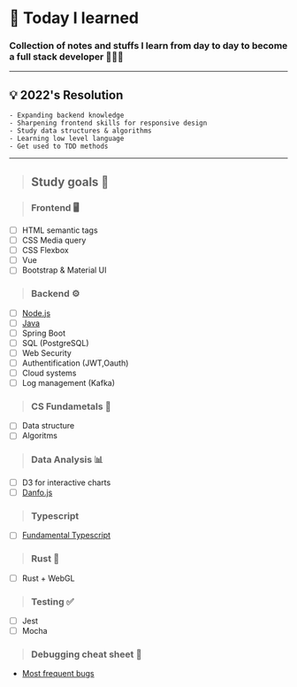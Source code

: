 # 💫 Today I learned

### Collection of notes and stuffs I learn from day to day to become a full stack developer 👩🏻‍💻

---

## 💡 2022's Resolution

```
- Expanding backend knowledge
- Sharpening frontend skills for responsive design
- Study data structures & algorithms
- Learning low level language
- Get used to TDD methods
```

---

> ## Study goals 📝

> ### Frontend 🖥

- [ ] HTML semantic tags
- [ ] CSS Media query
- [ ] CSS Flexbox
- [ ] Vue
- [ ] Bootstrap & Material UI

> ### Backend ⚙️

- [ ] [Node.js](https://github.com/JoannaKang/today-i-learned/tree/main/Node.js)
- [ ] [Java](https://github.com/JoannaKang/java-tutorial)
- [ ] Spring Boot
- [ ] SQL (PostgreSQL)
- [ ] Web Security
- [ ] Authentification (JWT,Oauth)
- [ ] Cloud systems
- [ ] Log management (Kafka)

> ### CS Fundametals 🤖

- [ ] Data structure
- [ ] Algoritms

> ### Data Analysis 📊

- [ ] D3 for interactive charts
- [ ] [Danfo.js](https://github.com/JoannaKang/today-i-learned/tree/main/Danfo.js)

> ### Typescript

- [ ] [Fundamental Typescript](https://github.com/JoannaKang/today-i-learned/tree/main/typescript)

> ### Rust 🦀

- [ ] Rust + WebGL

> ### Testing ✅

- [ ] Jest
- [ ] Mocha

> ### Debugging cheat sheet 🐛

- [Most frequent bugs](https://github.com/JoannaKang/today-i-learned/tree/main/DebuggingSheets)
